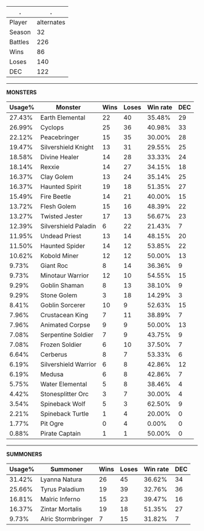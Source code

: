 .|.
|-|-
Player|alternates
Season|32
Battles|226
Wins|86
Loses|140
DEC|122

---
**MONSTERS**

Usage%|Monster|Wins|Loses|Win rate|DEC|
-|-|-|-|-|-|
27.43%|Earth Elemental|22|40|35.48%|29|
26.99%|Cyclops|25|36|40.98%|33|
22.12%|Peacebringer|15|35|30.00%|28|
19.47%|Silvershield Knight|13|31|29.55%|25|
18.58%|Divine Healer|14|28|33.33%|24|
18.14%|Rexxie|14|27|34.15%|18|
16.37%|Clay Golem|13|24|35.14%|25|
16.37%|Haunted Spirit|19|18|51.35%|27|
15.49%|Fire Beetle|14|21|40.00%|15|
13.72%|Flesh Golem|15|16|48.39%|22|
13.27%|Twisted Jester|17|13|56.67%|23|
12.39%|Silvershield Paladin|6|22|21.43%|7|
11.95%|Undead Priest|13|14|48.15%|20|
11.50%|Haunted Spider|14|12|53.85%|22|
10.62%|Kobold Miner|12|12|50.00%|13|
9.73%|Giant Roc|8|14|36.36%|9|
9.73%|Minotaur Warrior|12|10|54.55%|15|
9.29%|Goblin Shaman|8|13|38.10%|9|
9.29%|Stone Golem|3|18|14.29%|3|
8.41%|Goblin Sorcerer|10|9|52.63%|15|
7.96%|Crustacean King|7|11|38.89%|7|
7.96%|Animated Corpse|9|9|50.00%|13|
7.08%|Serpentine Soldier|7|9|43.75%|9|
7.08%|Frozen Soldier|6|10|37.50%|7|
6.64%|Cerberus|8|7|53.33%|6|
6.19%|Silvershield Warrior|6|8|42.86%|12|
6.19%|Medusa|6|8|42.86%|7|
5.75%|Water Elemental|5|8|38.46%|4|
4.42%|Stonesplitter Orc|3|7|30.00%|4|
3.54%|Spineback Wolf|5|3|62.50%|9|
2.21%|Spineback Turtle|1|4|20.00%|0|
1.77%|Pit Ogre|0|4|0.00%|0|
0.88%|Pirate Captain|1|1|50.00%|0|

---
**SUMMONERS**

Usage%|Summoner|Wins|Loses|Win rate|DEC|
-|-|-|-|-|-|
31.42%|Lyanna Natura|26|45|36.62%|34|
25.66%|Tyrus Paladium|19|39|32.76%|36|
16.81%|Malric Inferno|15|23|39.47%|16|
16.37%|Zintar Mortalis|19|18|51.35%|27|
9.73%|Alric Stormbringer|7|15|31.82%|7|

